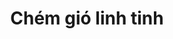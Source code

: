 ---
layout: posts_by_category
categories: Linh Tinh
title: Chém gió linh tinh
permalink: /category/linh tinh
---